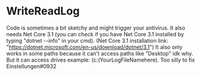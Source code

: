 # WriteReadLog
Code is sometimes a bit sketchy and might trigger your antivirus.
It also needs Net Core 3.1 (you can check if you have Net Core 3.1 installed by typing "dotnet --info" in your cmd).
(Net Core 3.1 installation link: "https://dotnet.microsoft.com/en-us/download/dotnet/3.1")
It also only works in some paths because it can't access paths like "Desktop" idk why. But it can access drives example: (c:\(YourLogFileNamehere).
Too silly to fix
Einstellungen#0932
